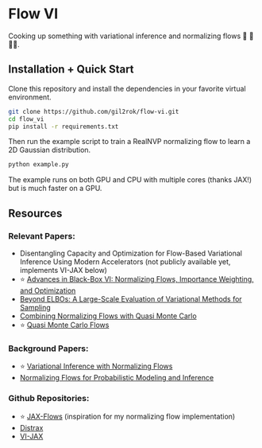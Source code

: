 # Flow VI

Cooking up something with variational inference and normalizing flows :robot: :repeat: :cook:.

## Installation + Quick Start

Clone this repository and install the dependencies in your favorite virtual environment.

```bash
git clone https://github.com/gil2rok/flow-vi.git
cd flow_vi
pip install -r requirements.txt
```

Then run the example script to train a RealNVP normalizing flow to learn a 2D Gaussian distribution. 

```bash
python example.py
```

The example runs on both GPU and CPU with multiple cores (thanks JAX!) but is much faster on a GPU.

## Resources

### Relevant Papers:
- Disentangling Capacity and Optimization for Flow-Based Variational Inference Using Modern Accelerators (not publicly available yet, implements VI-JAX below)
- :star: [Advances in Black-Box VI: Normalizing Flows, Importance Weighting, and Optimization](https://arxiv.org/abs/2006.10343)
- [Beyond ELBOs: A Large-Scale Evaluation of Variational Methods for Sampling](https://arxiv.org/abs/2406.07423)
- [Combining Normalizing Flows with Quasi Monte Carlo](https://arxiv.org/pdf/2401.05934)
-  :star: [Quasi Monte Carlo Flows](https://ml.cs.uni-kl.de/publications/2018/NeurIPS18_BDL_Quasi_Monte_Carlo_Flows.pdf)

### Background Papers:
- :star: [Variational Inference with Normalizing Flows](https://arxiv.org/abs/1505.05770)
- [Normalizing Flows for Probabilistic Modeling and Inference](https://arxiv.org/abs/1912.02762)

### Github Repositories:
- :star: [JAX-Flows](https://github.com/ChrisWaites/jax-flows) (inspiration for my normalizing flow implementation)
- [Distrax](https://github.com/google-deepmind/distrax)
- [VI-JAX](https://github.com/abhiagwl/vijax)
